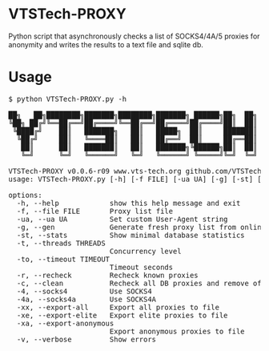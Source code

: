 # VTSTech-PROXY
 Python script that asynchronously checks a list of SOCKS4/4A/5 proxies for anonymity and writes the results to a text file and sqlite db.
# Usage
<pre>
$ python VTSTech-PROXY.py -h                               

██╗   ██╗████████╗███████╗████████╗███████╗ ██████╗██╗  ██╗
╚██╗ ██╔╝╚══██╔══╝██╔════╝╚══██╔══╝██╔════╝██╔════╝██║  ██║
 ╚████╔╝    ██║   ███████╗   ██║   █████╗  ██║     ███████║
  ╚██╔╝     ██║   ╚════██║   ██║   ██╔══╝  ██║     ██╔══██║
   ██║      ██║   ███████║   ██║   ███████╗╚██████╗██║  ██║
   ╚═╝      ╚═╝   ╚══════╝   ╚═╝   ╚══════╝ ╚═════╝╚═╝  ╚═╝

VTSTech-PROXY v0.0.6-r09 www.vts-tech.org github.com/VTSTech
usage: VTSTech-PROXY.py [-h] [-f FILE] [-ua UA] [-g] [-st] [-t THREADS] [-to TIMEOUT] [-r] [-c] [-4] [-4a] [-xx] [-xe] [-xa] [-v]

options:
  -h, --help            show this help message and exit
  -f, --file FILE       Proxy list file
  -ua, --ua UA          Set custom User-Agent string
  -g, --gen             Generate fresh proxy list from online sources
  -st, --stats          Show minimal database statistics
  -t, --threads THREADS
                        Concurrency level
  -to, --timeout TIMEOUT
                        Timeout seconds
  -r, --recheck         Recheck known proxies
  -c, --clean           Recheck all DB proxies and remove offline ones
  -4, --socks4          Use SOCKS4
  -4a, --socks4a        Use SOCKS4A
  -xx, --export-all     Export all proxies to file
  -xe, --export-elite   Export elite proxies to file
  -xa, --export-anonymous
                        Export anonymous proxies to file
  -v, --verbose         Show errors
</pre> 
